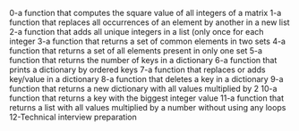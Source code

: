 0-a function that computes the square value of all integers of a matrix
1-a function that replaces all occurrences of an element by another in a new list
2-a function that adds all unique integers in a list (only once for each integer
3-a function that returns a set of common elements in two sets
4-a function that returns a set of all elements present in only one set
5-a function that returns the number of keys in a dictionary
6-a function that prints a dictionary by ordered keys
7-a function that replaces or adds key/value in a dictionary
8-a function that deletes a key in a dictionary
9-a function that returns a new dictionary with all values multiplied by 2
10-a function that returns a key with the biggest integer value
11-a function that returns a list with all values multiplied by a number without using any loops
12-Technical interview preparation
